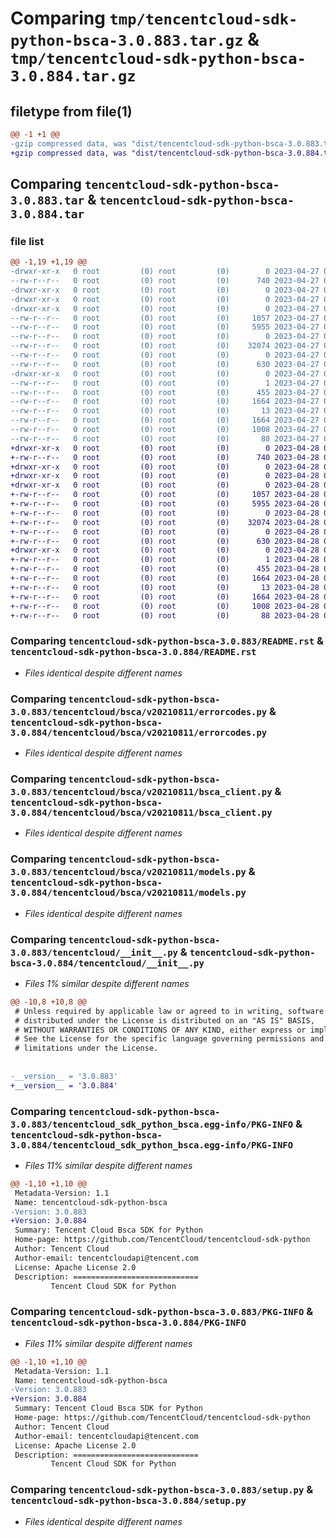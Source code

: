 # Comparing `tmp/tencentcloud-sdk-python-bsca-3.0.883.tar.gz` & `tmp/tencentcloud-sdk-python-bsca-3.0.884.tar.gz`

## filetype from file(1)

```diff
@@ -1 +1 @@
-gzip compressed data, was "dist/tencentcloud-sdk-python-bsca-3.0.883.tar", last modified: Thu Apr 27 00:19:02 2023, max compression
+gzip compressed data, was "dist/tencentcloud-sdk-python-bsca-3.0.884.tar", last modified: Fri Apr 28 02:06:31 2023, max compression
```

## Comparing `tencentcloud-sdk-python-bsca-3.0.883.tar` & `tencentcloud-sdk-python-bsca-3.0.884.tar`

### file list

```diff
@@ -1,19 +1,19 @@
-drwxr-xr-x   0 root         (0) root         (0)        0 2023-04-27 00:19:02.000000 tencentcloud-sdk-python-bsca-3.0.883/
--rw-r--r--   0 root         (0) root         (0)      740 2023-04-27 00:19:02.000000 tencentcloud-sdk-python-bsca-3.0.883/README.rst
-drwxr-xr-x   0 root         (0) root         (0)        0 2023-04-27 00:19:02.000000 tencentcloud-sdk-python-bsca-3.0.883/tencentcloud/
-drwxr-xr-x   0 root         (0) root         (0)        0 2023-04-27 00:19:02.000000 tencentcloud-sdk-python-bsca-3.0.883/tencentcloud/bsca/
-drwxr-xr-x   0 root         (0) root         (0)        0 2023-04-27 00:19:02.000000 tencentcloud-sdk-python-bsca-3.0.883/tencentcloud/bsca/v20210811/
--rw-r--r--   0 root         (0) root         (0)     1057 2023-04-27 00:19:02.000000 tencentcloud-sdk-python-bsca-3.0.883/tencentcloud/bsca/v20210811/errorcodes.py
--rw-r--r--   0 root         (0) root         (0)     5955 2023-04-27 00:19:02.000000 tencentcloud-sdk-python-bsca-3.0.883/tencentcloud/bsca/v20210811/bsca_client.py
--rw-r--r--   0 root         (0) root         (0)        0 2023-04-27 00:19:02.000000 tencentcloud-sdk-python-bsca-3.0.883/tencentcloud/bsca/v20210811/__init__.py
--rw-r--r--   0 root         (0) root         (0)    32074 2023-04-27 00:19:02.000000 tencentcloud-sdk-python-bsca-3.0.883/tencentcloud/bsca/v20210811/models.py
--rw-r--r--   0 root         (0) root         (0)        0 2023-04-27 00:19:02.000000 tencentcloud-sdk-python-bsca-3.0.883/tencentcloud/bsca/__init__.py
--rw-r--r--   0 root         (0) root         (0)      630 2023-04-27 00:19:02.000000 tencentcloud-sdk-python-bsca-3.0.883/tencentcloud/__init__.py
-drwxr-xr-x   0 root         (0) root         (0)        0 2023-04-27 00:19:02.000000 tencentcloud-sdk-python-bsca-3.0.883/tencentcloud_sdk_python_bsca.egg-info/
--rw-r--r--   0 root         (0) root         (0)        1 2023-04-27 00:19:02.000000 tencentcloud-sdk-python-bsca-3.0.883/tencentcloud_sdk_python_bsca.egg-info/dependency_links.txt
--rw-r--r--   0 root         (0) root         (0)      455 2023-04-27 00:19:02.000000 tencentcloud-sdk-python-bsca-3.0.883/tencentcloud_sdk_python_bsca.egg-info/SOURCES.txt
--rw-r--r--   0 root         (0) root         (0)     1664 2023-04-27 00:19:02.000000 tencentcloud-sdk-python-bsca-3.0.883/tencentcloud_sdk_python_bsca.egg-info/PKG-INFO
--rw-r--r--   0 root         (0) root         (0)       13 2023-04-27 00:19:02.000000 tencentcloud-sdk-python-bsca-3.0.883/tencentcloud_sdk_python_bsca.egg-info/top_level.txt
--rw-r--r--   0 root         (0) root         (0)     1664 2023-04-27 00:19:02.000000 tencentcloud-sdk-python-bsca-3.0.883/PKG-INFO
--rw-r--r--   0 root         (0) root         (0)     1008 2023-04-27 00:19:02.000000 tencentcloud-sdk-python-bsca-3.0.883/setup.py
--rw-r--r--   0 root         (0) root         (0)       88 2023-04-27 00:19:02.000000 tencentcloud-sdk-python-bsca-3.0.883/setup.cfg
+drwxr-xr-x   0 root         (0) root         (0)        0 2023-04-28 02:06:31.000000 tencentcloud-sdk-python-bsca-3.0.884/
+-rw-r--r--   0 root         (0) root         (0)      740 2023-04-28 02:06:31.000000 tencentcloud-sdk-python-bsca-3.0.884/README.rst
+drwxr-xr-x   0 root         (0) root         (0)        0 2023-04-28 02:06:31.000000 tencentcloud-sdk-python-bsca-3.0.884/tencentcloud/
+drwxr-xr-x   0 root         (0) root         (0)        0 2023-04-28 02:06:31.000000 tencentcloud-sdk-python-bsca-3.0.884/tencentcloud/bsca/
+drwxr-xr-x   0 root         (0) root         (0)        0 2023-04-28 02:06:31.000000 tencentcloud-sdk-python-bsca-3.0.884/tencentcloud/bsca/v20210811/
+-rw-r--r--   0 root         (0) root         (0)     1057 2023-04-28 02:06:31.000000 tencentcloud-sdk-python-bsca-3.0.884/tencentcloud/bsca/v20210811/errorcodes.py
+-rw-r--r--   0 root         (0) root         (0)     5955 2023-04-28 02:06:31.000000 tencentcloud-sdk-python-bsca-3.0.884/tencentcloud/bsca/v20210811/bsca_client.py
+-rw-r--r--   0 root         (0) root         (0)        0 2023-04-28 02:06:31.000000 tencentcloud-sdk-python-bsca-3.0.884/tencentcloud/bsca/v20210811/__init__.py
+-rw-r--r--   0 root         (0) root         (0)    32074 2023-04-28 02:06:31.000000 tencentcloud-sdk-python-bsca-3.0.884/tencentcloud/bsca/v20210811/models.py
+-rw-r--r--   0 root         (0) root         (0)        0 2023-04-28 02:06:31.000000 tencentcloud-sdk-python-bsca-3.0.884/tencentcloud/bsca/__init__.py
+-rw-r--r--   0 root         (0) root         (0)      630 2023-04-28 02:06:31.000000 tencentcloud-sdk-python-bsca-3.0.884/tencentcloud/__init__.py
+drwxr-xr-x   0 root         (0) root         (0)        0 2023-04-28 02:06:31.000000 tencentcloud-sdk-python-bsca-3.0.884/tencentcloud_sdk_python_bsca.egg-info/
+-rw-r--r--   0 root         (0) root         (0)        1 2023-04-28 02:06:31.000000 tencentcloud-sdk-python-bsca-3.0.884/tencentcloud_sdk_python_bsca.egg-info/dependency_links.txt
+-rw-r--r--   0 root         (0) root         (0)      455 2023-04-28 02:06:31.000000 tencentcloud-sdk-python-bsca-3.0.884/tencentcloud_sdk_python_bsca.egg-info/SOURCES.txt
+-rw-r--r--   0 root         (0) root         (0)     1664 2023-04-28 02:06:31.000000 tencentcloud-sdk-python-bsca-3.0.884/tencentcloud_sdk_python_bsca.egg-info/PKG-INFO
+-rw-r--r--   0 root         (0) root         (0)       13 2023-04-28 02:06:31.000000 tencentcloud-sdk-python-bsca-3.0.884/tencentcloud_sdk_python_bsca.egg-info/top_level.txt
+-rw-r--r--   0 root         (0) root         (0)     1664 2023-04-28 02:06:31.000000 tencentcloud-sdk-python-bsca-3.0.884/PKG-INFO
+-rw-r--r--   0 root         (0) root         (0)     1008 2023-04-28 02:06:31.000000 tencentcloud-sdk-python-bsca-3.0.884/setup.py
+-rw-r--r--   0 root         (0) root         (0)       88 2023-04-28 02:06:31.000000 tencentcloud-sdk-python-bsca-3.0.884/setup.cfg
```

### Comparing `tencentcloud-sdk-python-bsca-3.0.883/README.rst` & `tencentcloud-sdk-python-bsca-3.0.884/README.rst`

 * *Files identical despite different names*

### Comparing `tencentcloud-sdk-python-bsca-3.0.883/tencentcloud/bsca/v20210811/errorcodes.py` & `tencentcloud-sdk-python-bsca-3.0.884/tencentcloud/bsca/v20210811/errorcodes.py`

 * *Files identical despite different names*

### Comparing `tencentcloud-sdk-python-bsca-3.0.883/tencentcloud/bsca/v20210811/bsca_client.py` & `tencentcloud-sdk-python-bsca-3.0.884/tencentcloud/bsca/v20210811/bsca_client.py`

 * *Files identical despite different names*

### Comparing `tencentcloud-sdk-python-bsca-3.0.883/tencentcloud/bsca/v20210811/models.py` & `tencentcloud-sdk-python-bsca-3.0.884/tencentcloud/bsca/v20210811/models.py`

 * *Files identical despite different names*

### Comparing `tencentcloud-sdk-python-bsca-3.0.883/tencentcloud/__init__.py` & `tencentcloud-sdk-python-bsca-3.0.884/tencentcloud/__init__.py`

 * *Files 1% similar despite different names*

```diff
@@ -10,8 +10,8 @@
 # Unless required by applicable law or agreed to in writing, software
 # distributed under the License is distributed on an "AS IS" BASIS,
 # WITHOUT WARRANTIES OR CONDITIONS OF ANY KIND, either express or implied.
 # See the License for the specific language governing permissions and
 # limitations under the License.
 
 
-__version__ = '3.0.883'
+__version__ = '3.0.884'
```

### Comparing `tencentcloud-sdk-python-bsca-3.0.883/tencentcloud_sdk_python_bsca.egg-info/PKG-INFO` & `tencentcloud-sdk-python-bsca-3.0.884/tencentcloud_sdk_python_bsca.egg-info/PKG-INFO`

 * *Files 11% similar despite different names*

```diff
@@ -1,10 +1,10 @@
 Metadata-Version: 1.1
 Name: tencentcloud-sdk-python-bsca
-Version: 3.0.883
+Version: 3.0.884
 Summary: Tencent Cloud Bsca SDK for Python
 Home-page: https://github.com/TencentCloud/tencentcloud-sdk-python
 Author: Tencent Cloud
 Author-email: tencentcloudapi@tencent.com
 License: Apache License 2.0
 Description: ============================
         Tencent Cloud SDK for Python
```

### Comparing `tencentcloud-sdk-python-bsca-3.0.883/PKG-INFO` & `tencentcloud-sdk-python-bsca-3.0.884/PKG-INFO`

 * *Files 11% similar despite different names*

```diff
@@ -1,10 +1,10 @@
 Metadata-Version: 1.1
 Name: tencentcloud-sdk-python-bsca
-Version: 3.0.883
+Version: 3.0.884
 Summary: Tencent Cloud Bsca SDK for Python
 Home-page: https://github.com/TencentCloud/tencentcloud-sdk-python
 Author: Tencent Cloud
 Author-email: tencentcloudapi@tencent.com
 License: Apache License 2.0
 Description: ============================
         Tencent Cloud SDK for Python
```

### Comparing `tencentcloud-sdk-python-bsca-3.0.883/setup.py` & `tencentcloud-sdk-python-bsca-3.0.884/setup.py`

 * *Files identical despite different names*

